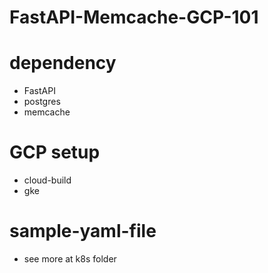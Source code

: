 # FastAPI-Memcache-GCP-101
# dependency
 - FastAPI
 - postgres
 - memcache
# GCP setup
 - cloud-build
 - gke

# sample-yaml-file
 - see more at k8s folder